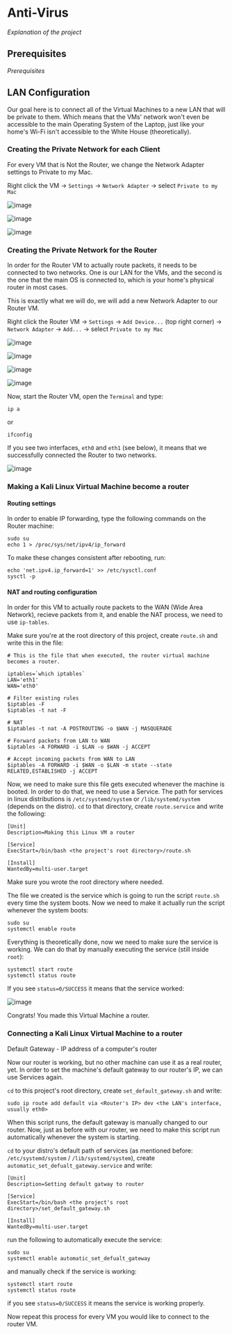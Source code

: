 # Anti-Virus
*Explanation of the project*

## Prerequisites
*Prerequisites*

## LAN Configuration
Our goal here is to connect all of the Virtual Machines to a new LAN that will be private to them. Which means that the VMs' network won't even be accessible to the main Operating System of the Laptop, just like your home's Wi-Fi isn't accessible to the White House (theoretically).

### Creating the Private Network for each Client
For every VM that is Not the Router, we change the Network Adapter settings to Private to my Mac.

Right click the VM -> `Settings` -> `Network Adapter` -> select `Private to my Mac`

![image](https://github.com/OmriPy/Virus/assets/110406612/00e376b7-ab58-4499-affb-288932443d4f)

![image](https://github.com/OmriPy/Virus/assets/110406612/371e05e8-9a19-4796-a80c-7afd3e511fc1)

![image](https://github.com/OmriPy/Virus/assets/110406612/ee397530-80e6-4330-ac79-9c576922a0ad)

### Creating the Private Network for the Router
In order for the Router VM to actually route packets, it needs to be connected to two networks. One is our LAN for the VMs, and the second is the one that the main OS is connected to, which is your home's physical router in most cases.

This is exactly what we will do, we will add a new Network Adapter to our Router VM.

Right click the Router VM -> `Settings` -> `Add Device...` (top right corner) -> `Network Adapter` -> `Add...` -> select `Private to my Mac`

![image](https://github.com/OmriPy/Virus/assets/110406612/f9c4afdb-03d4-4310-b924-9450ee07c659)

![image](https://github.com/OmriPy/Virus/assets/110406612/88baca52-cc1f-4d7d-8812-69165f075585)

![image](https://github.com/OmriPy/Virus/assets/110406612/f21afec4-84d5-453e-ba98-26add5430597)

![image](https://github.com/OmriPy/Virus/assets/110406612/ce024544-f1d4-4b83-a34b-e4381c314fda)


Now, start the Router VM, open the `Terminal` and type:
```
ip a
```
or
```
ifconfig
```
If you see two interfaces, `eth0` and `eth1` (see below), it means that we successfully connected the Router to two networks.

![image](https://github.com/OmriPy/Virus/assets/110406612/e3b5b9ca-fbba-4c2e-934b-c41a3bffa64b)


### Making a Kali Linux Virtual Machine become a router
#### Routing settings
In order to enable IP forwarding, type the following commands on the Router machine:
```
sudo su
echo 1 > /proc/sys/net/ipv4/ip_forward
```
To make these changes consistent after rebooting, run:
```
echo 'net.ipv4.ip_forward=1' >> /etc/sysctl.conf
sysctl -p
```
#### NAT and routing configuration
In order for this VM to actually route packets to the WAN (Wide Area Network), recieve packets from it, and enable the NAT process, we need to use `ip-tables`.

Make sure you're at the root directory of this project, create `route.sh` and write this in the file:
```
# This is the file that when executed, the router virtual machine becomes a router.

iptables=`which iptables`
LAN='eth1'
WAN='eth0'

# Filter existing rules
$iptables -F
$iptables -t nat -F

# NAT
$iptables -t nat -A POSTROUTING -o $WAN -j MASQUERADE

# Forward packets from LAN to WAN
$iptables -A FORWARD -i $LAN -o $WAN -j ACCEPT

# Accept incoming packets from WAN to LAN
$iptables -A FORWARD -i $WAN -o $LAN -m state --state RELATED,ESTABLISHED -j ACCEPT
```

Now, we need to make sure this file gets executed whenever the machine is booted.
In order to do that, we need to use a Service. The path for services in linux distributions is `/etc/systemd/system` or `/lib/systemd/system` (depends on the distro). `cd` to that directory, create `route.service` and write the following:
```
[Unit]
Description=Making this Linux VM a router

[Service]
ExecStart=/bin/bash <the project's root directory>/route.sh

[Install]
WantedBy=multi-user.target
```
Make sure you wrote the root directory where needed.

The file we created is the service which is going to run the script `route.sh` every time the system boots. Now we need to make it actually run the script whenever the system boots:
```
sudo su
systemctl enable route
```
Everything is theoretically done, now we need to make sure the service is working. We can do that by manually executing the service (still inside `root`):
```
systemctl start route
systemctl status route
```
If you see `status=0/SUCCESS` it means that the service worked:

![image](https://github.com/OmriPy/Anti-Virus/assets/110406612/5009b4cd-60ab-45f2-ab2a-243b6b589597)

Congrats! You made this Virtual Machine a router.

### Connecting a Kali Linux Virtual Machine to a router
Default Gateway - IP address of a computer's router

Now our router is working, but no other machine can use it as a real router, yet.
In order to set the machine's default gateway to our router's IP, we can use Services again.

`cd` to this project's root directory, create `set_default_gateway.sh` and write:
```
sudo ip route add default via <Router's IP> dev <the LAN's interface, usually eth0>
```
When this script runs, the default gateway is manually changed to our router. Now, just as before with our router, we need to make this script run automatically
whenever the system is starting.

`cd` to your distro's default path of services (as mentioned before: `/etc/systemd/system` / `/lib/systemd/system`), create `automatic_set_defualt_gateway.service` and write:
```
[Unit]
Description=Setting default gatway to router

[Service]
ExecStart=/bin/bash <the project's root directory>/set_default_gateway.sh

[Install]
WantedBy=multi-user.target
```

run the following to automatically execute the service:
```
sudo su
systemctl enable automatic_set_defualt_gateway
```

and manually check if the service is working:
```
systemctl start route
systemctl status route
```

if you see `status=0/SUCCESS` it means the service is working properly.

Now repeat this process for every VM you would like to connect to the router VM.
